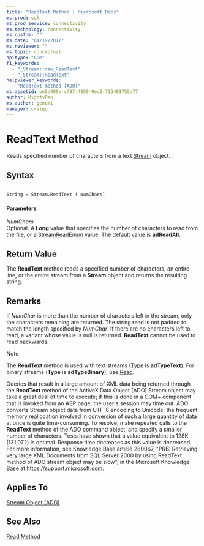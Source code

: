 ```yaml
---
title: "ReadText Method | Microsoft Docs"
ms.prod: sql
ms.prod_service: connectivity
ms.technology: connectivity
ms.custom: ""
ms.date: "01/19/2017"
ms.reviewer: ""
ms.topic: conceptual
apitype: "COM"
f1_keywords: 
  - "_Stream::raw_ReadText"
  - "_Stream::ReadText"
helpviewer_keywords: 
  - "ReadText method [ADO]"
ms.assetid: be5a409e-cf87-4859-9ea5-713401755a77
author: MightyPen
ms.author: genemi
manager: craigg
---
```

# ReadText Method
Reads specified number of characters from a text [Stream](../../../ado/reference/ado-api/stream-object-ado.md) object.  
  
## Syntax  
  
```  
  
String = Stream.ReadText ( NumChars)  
```  
  
#### Parameters  
 *NumChars*  
 Optional. A **Long** value that specifies the number of characters to read from the file, or a [StreamReadEnum](../../../ado/reference/ado-api/streamreadenum.md) value. The default value is **adReadAll**.  
  
## Return Value  
 The **ReadText** method reads a specified number of characters, an entire line, or the entire stream from a **Stream** object and returns the resulting string.  
  
## Remarks  
 If *NumChar* is more than the number of characters left in the stream, only the characters remaining are returned. The string read is not padded to match the length specified by *NumChar*. If there are no characters left to read, a variant whose value is null is returned. **ReadText** cannot be used to read backwards.  
  
> [!NOTE]
>  The **ReadText** method is used with text streams ([Type](../../../ado/reference/ado-api/type-property-ado-stream.md) is **adTypeText**). For binary streams (**Type** is **adTypeBinary**), use [Read](../../../ado/reference/ado-api/read-method.md).  
  
 Queries that result in a large amount of XML data being returned through the **ReadText** method of the ActiveX Data Object (ADO) Stream object may take a great deal of time to execute; if this is done in a COM+ component that is invoked from an ASP page, the user's session may time out. ADO converts Stream object data from UTF-8 encoding to Unicode; the frequent memory reallocation involved in conversion of such a large quantity of data at once is quite time-consuming. To resolve, make repeated calls to the **ReadText** method of the ADO command object, and specify a smaller number of characters. Tests have shown that a value equivalent to 128K (131,072) is optimal. Response time decreases as this value is decreased. For more information, see Knowledge Base article 280067, "PRB: Retrieving very large XML Documents from SQL Server 2000 by using ReadText method of ADO stream object may be slow", in the Microsoft Knowledge Base at https://support.microsoft.com.  
  
## Applies To  
 [Stream Object (ADO)](../../../ado/reference/ado-api/stream-object-ado.md)  
  
## See Also  
 [Read Method](../../../ado/reference/ado-api/read-method.md)
